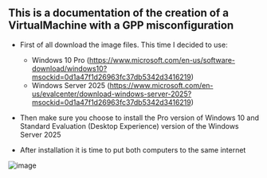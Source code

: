 ## This is a documentation of the creation of a VirtualMachine with a GPP misconfiguration

- First of all download the image files. This time I decided to use: 
  - Windows 10 Pro (https://www.microsoft.com/en-us/software-download/windows10?msockid=0d1a47f1d26963fc37db5342d3416219)
  - Windows Server 2025 (https://www.microsoft.com/en-us/evalcenter/download-windows-server-2025?msockid=0d1a47f1d26963fc37db5342d3416219)

- Then make sure you choose to install the Pro version of Windows 10 and Standard Evaluation (Desktop Experience) version of the Windows Server 2025
- After installation it is time to put both computers to the same internet

![image](https://github.com/user-attachments/assets/GPP-network-settings.png)
